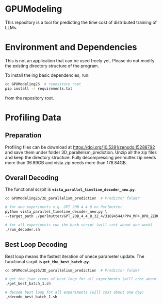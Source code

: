 # GPUModeling

This repository is a tool for predicting the time cost of distributed training of LLMs.



# Environment and Dependencies

This is not an application that can be used freely yet. Please do not modify the existing directory structure of the program.

To install the ing basic dependencies, run:

```bash
cd GPUModeling25  # repository root
pip install -r requirements.txt
```

from the repository root.


# Profiling Data

## Preparation

Profiling files can be download at https://doi.org/10.5281/zenodo.15288792 and save them under folder 3D_parallelism_prediction. Unzip all the zip files and keep the directory structure. Fully decompressing perlmutter.zip needs more than 36.69GB and vista.zip needs more than 178.84GB. 


## Overall Decoding
The functional scrpit is **`vista_parallel_timeline_decoder_new.py`**. 

```bash
cd GPUModeling25/3D_parallelism_prediction  # Predictor folder

# for one experiments e.g. GPT_20B_4_4_8 on Perlmutter
python vista_parallel_timeline_decoder_new.py \
--target_path ./perlmutter/GPT_20B_4_4_8_32_4/31694544/PP4_MP4_DP8_ZERO1

# for all experiments run the bash script (will cost about one week)
./run_decoder.sh
```

## Best Loop Decoding
Best loop means the fastest iteration of onece parameter update. The functional scrpit is **`get_the_best_batch.py`**. 

```bash
cd GPUModeling25/3D_parallelism_prediction  # Predictor folder

# get the json items of best loop for all experiments (will cost about one day)
./get_best_batch_1.sh

# decode best loop for all experiments (will cost about one day)
./decode_best_batch_1.sh
```


